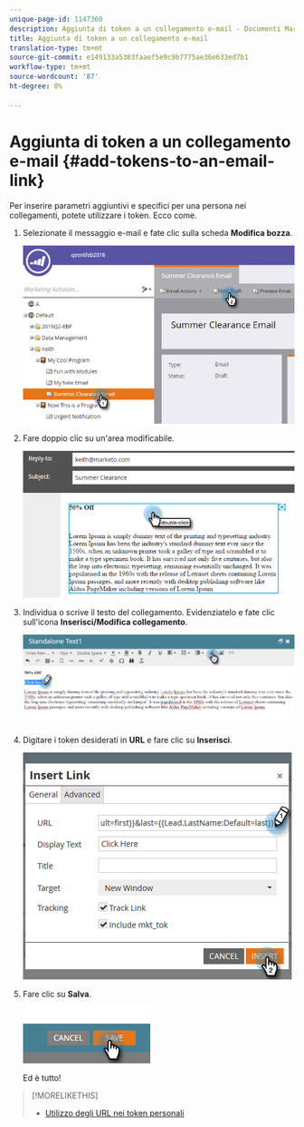 ```yaml
---
unique-page-id: 1147360
description: Aggiunta di token a un collegamento e-mail - Documenti Marketo - Documentazione prodotto
title: Aggiunta di token a un collegamento e-mail
translation-type: tm+mt
source-git-commit: e149133a5383faaef5e9c9b7775ae36e633ed7b1
workflow-type: tm+mt
source-wordcount: '87'
ht-degree: 0%

---
```



# Aggiunta di token a un collegamento e-mail {#add-tokens-to-an-email-link}

Per inserire parametri aggiuntivi e specifici per una persona nei collegamenti, potete utilizzare i token. Ecco come.

1. Selezionate il messaggio e-mail e fate clic sulla scheda **Modifica bozza**.

   ![](assets/one.png)

1. Fare doppio clic su un&#39;area modificabile.

   ![](assets/two.png)

1. Individua o scrive il testo del collegamento. Evidenziatelo e fate clic sull&#39;icona **Inserisci/Modifica collegamento**.

   ![](assets/three.png)

1. Digitare i token desiderati in **URL** e fare clic su **Inserisci**.

   ![](assets/four.png)

1. Fare clic su **Salva**.

   ![](assets/five.png)

   Ed è tutto!

>[!MORELIKETHIS]
>
>* [Utilizzo degli URL nei token personali](using-urls-in-my-tokens.md)

>



